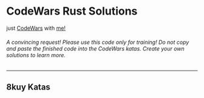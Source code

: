 # CodeWars Rust Solutions 

just [CodeWars](https://www.codewars.com/dashboard) with [me!](https://www.codewars.com/users/ViinsA)

#### <h6> A convincing request! Please use this code only for training! Do not copy and paste the finished code into the CodeWars katas. Create your own solutions to learn more.</h6>

----

## 8kuy Katas
